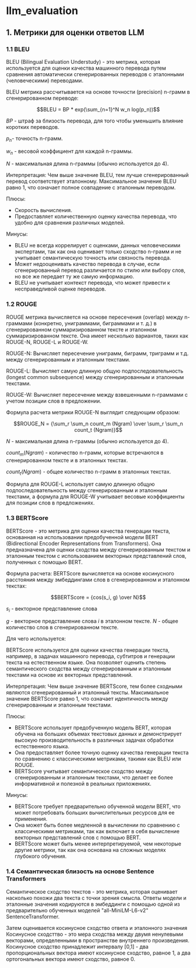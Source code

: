 # llm_evaluation


## 1. Метрики для оценки ответов LLM

### 1.1 BLEU

BLEU (Bilingual Evaluation Understudy) - это метрика, которая используется для оценки качества машинного перевода путем сравнения автоматически сгенерированных переводов с эталонными (человеческими) переводами. 

BLEU метрика рассчитывается на основе точности (precision) n-грамм в сгенерированном переводе:
```math
BLEU = BP * exp(\sum_{n=1}^N w_n log(p_n))
```

$BP$ - штраф за близость перевода, для того чтобы уменьшить влияние коротких переводов.

$p_n$- точность n-грамм.

$w_n$ - весовой коэффициент для каждой n-граммы.

$N$ - максимальная длина n-граммы (обычно используется до 4).

Интерпретация:
Чем выше значение BLEU, тем лучше сгенерированный перевод соответствует эталонному. Максимальное значение BLEU равно 1, что означает полное совпадение с эталонным переводом.

Плюсы:

+ Скорость вычисления.
+ Предоставляет количественную оценку качества перевода, что удобно для сравнения различных моделей.
  
Минусы:

- BLEU не всегда коррелирует с оценками, данных человеческими экспертами, так как она оценивает только сходство n-грамм и не учитывает семантическую точность или связность перевода.
- Может недооценивать качество перевода в случае, если сгенерированный перевод различается по стилю или выбору слов, но все же передает ту же самую информацию.
- BLEU не учитывает контекст перевода, что может привести к несправедливой оценке переводов.


### 1.2 ROUGE

ROUGE метрика вычисляется на основе пересечения (overlap) между n-граммами (конкретно, униграммами, биграммами и т. д.) в сгенерированном суммаризированном тексте и эталонном суммаризированном тексте. Она имеет несколько вариантов, таких как ROUGE-N, ROUGE-L и ROUGE-W.

ROUGE-N: Вычисляет пересечение униграмм, биграмм, триграмм и т.д. между сгенерированным и эталонным текстами.

ROUGE-L: Вычисляет самую длинную общую подпоследовательность (longest common subsequence) между сгенерированным и эталонным текстами.

ROUGE-W: Вычисляет пересечение между взвешенными n-граммами с учетом позиции слов в предложении.

Формула расчета метрики ROUGE-N выглядит следующим образом:
```math
ROUGE_N = {\sum_r \sum_n count_m (Ngram) \over \sum_r \sum_n count_t (Ngram)}
```
$N$ - максимальная длина n-граммы (обычно используется до 4).

$count_m (Ngram)$ - количество n-грамм, которые встречаются в сгенерированном тексте и в эталонных текстах.

$count_t (Ngram)$ - общее количество n-грамм в эталонных текстах.

Формула для ROUGE-L использует самую длинную общую подпоследовательность между сгенерированным и эталонным текстами, а формула для ROUGE-W учитывает весовые коэффициенты для позиции слов в предложениях.

### 1.3 BERTScore
BERTScore - это метрика для оценки качества генерации текста, основанная на использовании предобученной модели BERT (Bidirectional Encoder Representations from Transformers). Она предназначена для оценки сходства между сгенерированным текстом и эталонным текстом с использованием векторных представлений слов, полученных с помощью BERT.

Формула расчета:
BERTScore вычисляется на основе косинусного расстояния между эмбеддингами слов в сгенерированном и эталонном текстах:

```math
BERTScore = {cos(s_i, g) \over N}
```
$s_i$ - векторное представление слова 

$g$ - векторное представление слова $i$ в эталонном тексте.
$N$ - общее количество слов в сгенерированном тексте.

Для чего используется:

BERTScore используется для оценки качества генерации текста, например, в задачах машинного перевода, субтитров и генерации текста на естественном языке. Она позволяет оценить степень семантического сходства между сгенерированным и эталонным текстами на основе их векторных представлений.

Интерпретация:
Чем выше значение BERTScore, тем более сходными являются сгенерированный и эталонный тексты. Максимальное значение BERTScore равно 1, что означает идентичность между сгенерированным и эталонным текстами.

Плюсы:

+ BERTScore использует предобученную модель BERT, которая обучена на больших объемах текстовых данных и демонстрирует высокую производительность в различных задачах обработки естественного языка.
+ Она предоставляет более точную оценку качества генерации текста по сравнению с классическими метриками, такими как BLEU или ROUGE.
+ BERTScore учитывает семантическое сходство между сгенерированным и эталонным текстами, что делает ее более информативной и полезной в реальных приложениях.

Минусы:

- BERTScore требует предварительно обученной модели BERT, что может потребовать больших вычислительных ресурсов для ее применения.
- Она может быть более медленной в вычислении по сравнению с классическими метриками, так как включает в себя вычисление векторных представлений слов с помощью BERT.
- BERTScore может быть менее интерпретируемой, чем некоторые другие метрики, так как она основана на сложных моделях глубокого обучения.

### 1.4 Семантическая близость на основе Sentence Transformers

Семантическое сходство текстов - это метрика, которая оценивает насколько похожи два текста с точки зрения смысла. 
Ответы модели и эталонные значения кодируются в эмбеддинги с помощью одной из предварительно обученных моделей "all-MiniLM-L6-v2" SentenceTransformer. 

Затем оценивается косинусное сходство ответа и эталонного значения 
Косинусное сходсттво - это мера сходства между двумя ненулевыми векторами, определенными в пространстве внутреннего произведения.
Косинусное сходство принадлежит интервалу [0,1] - два пропорциональных вектора имеют косинусное сходство, равное 1, а два ортогональных вектора имеют сходство, равное 0.

